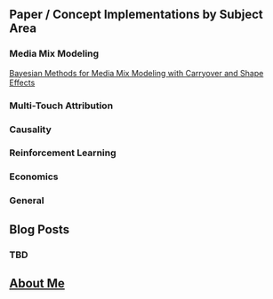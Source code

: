 ## Paper / Concept Implementations by Subject Area

### Media Mix Modeling
[Bayesian Methods for Media Mix Modeling with Carryover and Shape Effects](https://github.com/cloud36/christhinks/edit/master/README.md) 

### Multi-Touch Attribution

### Causality

### Reinforcement Learning

### Economics 

### General

## Blog Posts

### TBD

## [About Me](/aboutme/)

